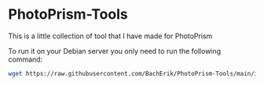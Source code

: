 # PhotoPrism-Tools
This is a little collection of tool that I have made for PhotoPrism

To run it on your Debian server you only need to run the following command:
```bash
wget https://raw.githubusercontent.com/BachErik/PhotoPrism-Tools/main/install.sh | bash
```

